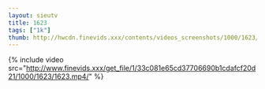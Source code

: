 ```yaml
--- 
layout: sieutv
title: 1623
tags: ["1k"]
thumb: http://hwcdn.finevids.xxx/contents/videos_screenshots/1000/1623/preview.mp4.jpg
---
```

{% include video src="http://www.finevids.xxx/get_file/1/33c081e65cd37706690b1cdafcf20d21/1000/1623/1623.mp4/" %} 
